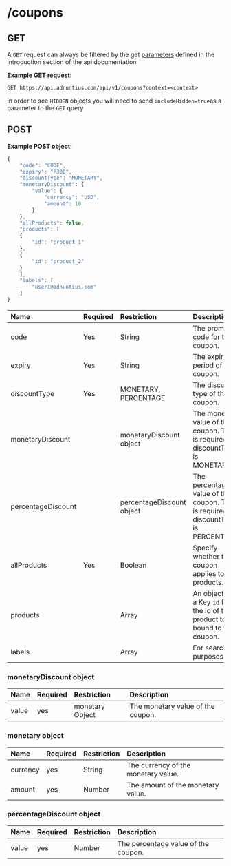 # /coupons

## GET

A `GET` request can always be filtered by the get [parameters](http://docs.adnuntius.com/api/api-requests) defined in the introduction section of the api
documentation.

**Example GET request:**

```http
GET https://api.adnuntius.com/api/v1/coupons?context=<context>
```

in order to see `HIDDEN` objects you will need to send `includeHidden=true`as a parameter to the `GET` query

## POST

**Example POST object:**

```javascript
{
    "code": "CODE",
    "expiry": "P30D",
    "discountType": "MONETARY",
    "monetaryDiscount": {
        "value": {
            "currency": "USD",
            "amount": 10
        }
    },
    "allProducts": false,
    "products": [
    {
        "id": "product_1"
    },
    {
        "id": "product_2"
    }
    ],
    "labels": [
        "user1@adnuntius.com"
    ]
}
```

| Name | Required | Restriction | Description |
| :--- | :--- | :--- | :--- |
| code | Yes | String | The promo code for the coupon. |
| expiry | Yes | String | The expiry period of the coupon. |
| discountType | Yes | MONETARY, PERCENTAGE | The discount type of the coupon. |
| monetaryDiscount |  | monetaryDiscount object | The monetary value of the coupon. This is required if discountType is MONETARY. |
| percentageDiscount |  | percentageDiscount object | The percentage value of the coupon. This is required if discountType is PERCENTAGE. |
| allProducts | Yes | Boolean | Specify whether the coupon applies to all products. |
| products |  | Array | An object with a Key `id` for the id of the product to be bound to the coupon. |
| labels |  | Array | For searching purposes. |

### monetaryDiscount object

| Name | Required | Restriction | Description |
| :--- | :--- | :--- | :--- |
| value | yes | monetary Object | The monetary value of the coupon. |

### monetary object

| Name | Required | Restriction | Description |
| :--- | :--- | :--- | :--- |
| currency | yes | String | The currency of the monetary value. |
| amount | yes | Number | The amount of the monetary value. |

### percentageDiscount object

| Name | Required | Restriction | Description |
| :--- | :--- | :--- | :--- |
| value | yes | Number | The percentage value of the coupon. |